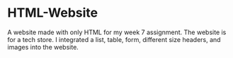 # HTML-Website
A website made with only HTML for my week 7 assignment. The website is for a tech store. I integrated a list, table, form, different size headers, and images into the website. 

